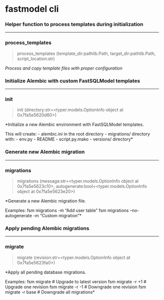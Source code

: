 # fastmodel cli


<!-- WARNING: THIS FILE WAS AUTOGENERATED! DO NOT EDIT! -->

### Helper function to process templates during initialization

------------------------------------------------------------------------

### process_templates

>  process_templates (template_dir:pathlib.Path, target_dir:pathlib.Path,
>                         script_location:str)

*Process and copy template files with proper configuration*

### Initialize Alembic with custom FastSQLModel templates

------------------------------------------------------------------------

### init

>  init (directory:str=<typer.models.OptionInfo object at 0x7fa5e5620d60>)

\*Initialize a new Alembic environment with FastSQLModel templates.

This will create: - alembic.ini in the root directory - migrations/
directory with: - env.py - README - script.py.mako - versions/
directory\*

### Generate new Alembic migration

------------------------------------------------------------------------

### migrations

>  migrations (message:str=<typer.models.OptionInfo object at
>                  0x7fa5e5623c10>, autogenerate:bool=<typer.models.OptionInfo
>                  object at 0x7fa5e5623e20>)

\*Generate a new Alembic migration file.

Examples: fsm migrations -m “Add user table” fsm migrations
–no-autogenerate -m “Custom migration”\*

### Apply pending Alembic migrations

------------------------------------------------------------------------

### migrate

>  migrate (revision:str=<typer.models.OptionInfo object at 0x7fa5e5623fa0>)

\*Apply all pending database migrations.

Examples: fsm migrate \# Upgrade to latest version fsm migrate -r +1 \#
Upgrade one revision fsm migrate -r -1 \# Downgrade one revision fsm
migrate -r base \# Downgrade all migrations\*

